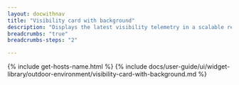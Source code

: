 ```yaml
---
layout: docwithnav
title: "Visibility card with background"
description: "Displays the latest visibility telemetry in a scalable rectangle card with the background image."
breadcrumbs: "true"
breadcrumbs-steps: "2"

---
```

{% include get-hosts-name.html %}
{% include docs/user-guide/ui/widget-library/outdoor-environment/visibility-card-with-background.md %}
